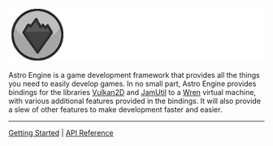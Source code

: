 ![Astro Engine](../assets/banner.png)

Astro Engine is a game development framework that provides all the things you need to
easily develop games. In no small part, Astro Engine provides bindings for the libraries
[Vulkan2D](https://github.com/PaoloMazzon/Vulkan2D) and [JamUtil](https://github.com/PaoloMazzon/JamUtil)
to a [Wren](https://github.com/wren-lang/wren) virtual machine, with various additional features
provided in the bindings. It will also provide a slew of other features to make development
faster and easier.

-----------

[Getting Started](GettingStarted.md) | [API Reference](API.md)